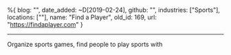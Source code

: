 %{
  blog: "",
  date_added: ~D[2019-02-24],
  github: "",
  industries: ["Sports"],
  locations: [""],
  name: "Find a Player",
  old_id: 169,
  url: "https://findaplayer.com"
}

---

Organize sports games, find people to play sports with

